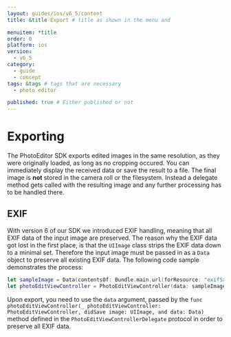 ```yaml
---
layout: guides/ios/v6_5/content
title: &title Export # title as shown in the menu and 

menuitem: *title
order: 0
platform: ios
version:
  - v6_5
category: 
  - guide
  - concept
tags: &tags # tags that are necessary
  - photo editor 

published: true # Either published or not 
---
```


# Exporting

The PhotoEditor SDK exports edited images in the same resolution, as they were originally loaded, as long as no cropping occured. You can immediately display the received data or save the result to a file. The final image is **not** stored in the camera roll or the filesystem. Instead a delegate method gets called with the resulting image and any further processing has to be handled there.

## EXIF

With version 6 of our SDK we introduced EXIF handling, meaning that all EXIF data of the input image are preserved.
The reason why the EXIF data got lost in the first place, is that the `UIImage` class strips the EXIF data down to a minimal set.
Therefore the input image must be passed in as a `Data` object to preserve all existing EXIF data. The following code sample demonstrates the process:

```swift
let sampleImage = Data(contentsOf: Bundle.main.url(forResource: "exifSample", withExtension: "jpg")!)
let photoEditViewController = PhotoEditViewController(data: sampleImage!)
```

Upon export, you need to use the `data` argument, passed by the `func photoEditViewController(_ photoEditViewController: PhotoEditViewController, didSave image: UIImage, and data: Data)` method defined in the `PhotoEditViewControllerDelegate` protocol in order to preserve all EXIF data.
